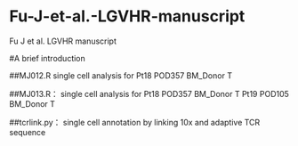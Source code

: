 # Fu-J-et-al.-LGVHR-manuscript
Fu J et al. LGVHR manuscript

#A brief introduction

##MJ012.R
single cell analysis for Pt18 POD357 BM_Donor T

##MJ013.R：
single cell analysis for Pt18 POD357 BM_Donor T
Pt19 POD105 BM_Donor T

##tcrlink.py：
single cell annotation by linking 10x and adaptive TCR sequence
